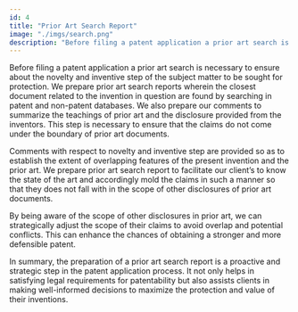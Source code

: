 ```yaml
---
id: 4
title: "Prior Art Search Report"
image: "./imgs/search.png"
description: "Before filing a patent application a prior art search is necessary to ensure about the novelty and inventive step of the subject matter to be sought for protection. We prepare prior art search reports wherein the closest document related to the invention in question are found by searching in patent and non-patent databases."
---
```


Before filing a patent application a prior art search is necessary to ensure about the novelty and inventive step of the subject matter to be sought for protection. We prepare prior art search reports wherein the closest document related to the invention in question are found by searching in patent and non-patent databases. We also prepare our comments to summarize the teachings of prior art and the disclosure provided from the inventors. This step is necessary to ensure that the claims do not come under the boundary of prior art documents.

Comments with respect to novelty and inventive step are provided so as to establish the extent of overlapping features of the present invention and the prior art.  We prepare prior art search report to facilitate our client’s to know the state of the art  and accordingly mold the claims in such a manner so that they does not fall with in the scope of other disclosures of prior art documents.

By being aware of the scope of other disclosures in prior art, we can strategically adjust the scope of their claims to avoid overlap and potential conflicts. This can enhance the chances of obtaining a stronger and more defensible patent.

In summary, the preparation of a prior art search report is a proactive and strategic step in the patent application process. It not only helps in satisfying legal requirements for patentability but also assists clients in making well-informed decisions to maximize the protection and value of their inventions.
